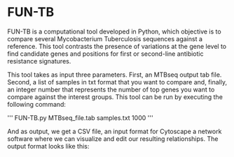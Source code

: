 # FUN-TB

FUN-TB is a computational tool developed in Python, which objective is to compare several Mycobacterium Tuberculosis sequences against a reference. This tool contrasts the presence of variations at the gene level to find candidate genes and positions for first or second-line antibiotic resistance signatures.

This tool takes as input three parameters. First, an MTBseq output tab file. Second, a list of samples in txt format that you want to compare and, finally, an integer number that represents the number of top genes you want to compare against the interest groups. This tool can be run by executing the following command:


'''
FUN-TB.py MTBseq_file.tab samples.txt 1000
'''

And as output, we get a CSV file, an input format for Cytoscape a network software where we can visualize and edit our resulting relationships.  The output format looks like this:

